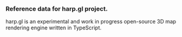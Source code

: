 ### Reference data for harp.gl project.

harp.gl is an experimental and work in progress open-source 3D map rendering engine written in TypeScript.

